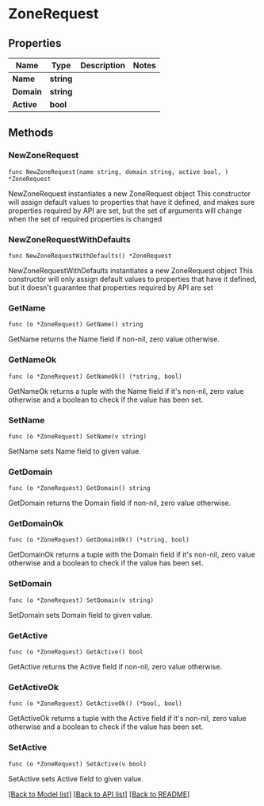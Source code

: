 # ZoneRequest

## Properties

Name | Type | Description | Notes
------------ | ------------- | ------------- | -------------
**Name** | **string** |  | 
**Domain** | **string** |  | 
**Active** | **bool** |  | 

## Methods

### NewZoneRequest

`func NewZoneRequest(name string, domain string, active bool, ) *ZoneRequest`

NewZoneRequest instantiates a new ZoneRequest object
This constructor will assign default values to properties that have it defined,
and makes sure properties required by API are set, but the set of arguments
will change when the set of required properties is changed

### NewZoneRequestWithDefaults

`func NewZoneRequestWithDefaults() *ZoneRequest`

NewZoneRequestWithDefaults instantiates a new ZoneRequest object
This constructor will only assign default values to properties that have it defined,
but it doesn't guarantee that properties required by API are set

### GetName

`func (o *ZoneRequest) GetName() string`

GetName returns the Name field if non-nil, zero value otherwise.

### GetNameOk

`func (o *ZoneRequest) GetNameOk() (*string, bool)`

GetNameOk returns a tuple with the Name field if it's non-nil, zero value otherwise
and a boolean to check if the value has been set.

### SetName

`func (o *ZoneRequest) SetName(v string)`

SetName sets Name field to given value.


### GetDomain

`func (o *ZoneRequest) GetDomain() string`

GetDomain returns the Domain field if non-nil, zero value otherwise.

### GetDomainOk

`func (o *ZoneRequest) GetDomainOk() (*string, bool)`

GetDomainOk returns a tuple with the Domain field if it's non-nil, zero value otherwise
and a boolean to check if the value has been set.

### SetDomain

`func (o *ZoneRequest) SetDomain(v string)`

SetDomain sets Domain field to given value.


### GetActive

`func (o *ZoneRequest) GetActive() bool`

GetActive returns the Active field if non-nil, zero value otherwise.

### GetActiveOk

`func (o *ZoneRequest) GetActiveOk() (*bool, bool)`

GetActiveOk returns a tuple with the Active field if it's non-nil, zero value otherwise
and a boolean to check if the value has been set.

### SetActive

`func (o *ZoneRequest) SetActive(v bool)`

SetActive sets Active field to given value.



[[Back to Model list]](../README.md#documentation-for-models) [[Back to API list]](../README.md#documentation-for-api-endpoints) [[Back to README]](../README.md)



